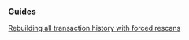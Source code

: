 ### Guides

[Rebuilding all transaction history with forced rescans](https://github.com/payt-dag/paytwallet/tree/master/docs/force_rescans.md)

